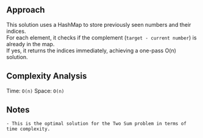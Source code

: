 ## Approach

This solution uses a HashMap to store previously seen numbers and their indices.  
For each element, it checks if the complement (`target - current number`) is already in the map.  
If yes, it returns the indices immediately, achieving a one-pass O(n) solution.

## Complexity Analysis

Time: `O(n)`
Space: `O(n)`

## Notes

    - This is the optimal solution for the Two Sum problem in terms of time complexity.